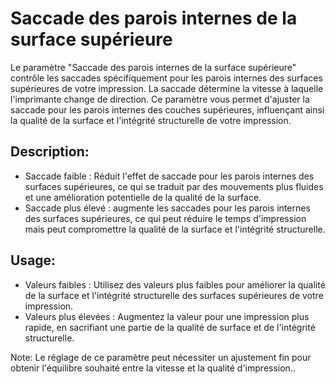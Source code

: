 Saccade des parois internes de la surface supérieure
====

Le paramètre "Saccade des parois internes de la surface supérieure" contrôle les saccades spécifiquement pour les parois internes des surfaces supérieures de votre impression. La saccade détermine la vitesse à laquelle l'imprimante change de direction. Ce paramètre vous permet d'ajuster la saccade pour les parois internes des couches supérieures, influençant ainsi la qualité de la surface et l'intégrité structurelle de votre impression.

Description:
--

- Saccade faible : Réduit l'effet de saccade pour les parois internes des surfaces supérieures, ce qui se traduit par des mouvements plus fluides et une amélioration potentielle de la qualité de la surface.
- Saccade plus élevé : augmente les saccades pour les parois internes des surfaces supérieures, ce qui peut réduire le temps d'impression mais peut compromettre la qualité de la surface et l'intégrité structurelle.

Usage:
--

- Valeurs faibles : Utilisez des valeurs plus faibles pour améliorer la qualité de la surface et l'intégrité structurelle des surfaces supérieures de votre impression.
- Valeurs plus élevées : Augmentez la valeur pour une impression plus rapide, en sacrifiant une partie de la qualité de surface et de l'intégrité structurelle.

Note: Le réglage de ce paramètre peut nécessiter un ajustement fin pour obtenir l'équilibre souhaité entre la vitesse et la qualité d'impression..
